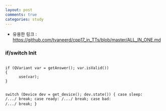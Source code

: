 ```yaml
---
layout: post
comments: true
categories: study
---
```


* 유용한 링크 : https://github.com/tvaneerd/cpp17_in_TTs/blob/master/ALL_IN_ONE.md
<h3>if/switch Init</h3>
<pre style="white-space: pre-wrap;">
<code class="c++">
if (QVariant var = getAnswer(); var.isValid())
{
      use(var);
}

switch (Device dev = get_device(); dev.state())
{
case sleep: /*...*/ break;
case ready: /*...*/ break;
case bad: /*...*/ break;
}
</code>
</pre>


